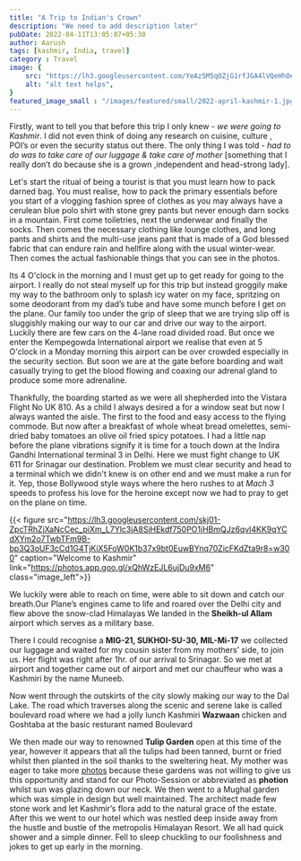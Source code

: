 ```yaml
---
title: "A Trip to Indian's Crown"
description: "We need to add description later"
pubDate: 2022-04-11T13:05:07+05:30
author: Aarush
tags: [kashmir, India, travel]
category : Travel
image: {
    src: "https://lh3.googleusercontent.com/YeAz5M5qOZjG1rfJGA4lVQeHhOepPFdJm-uId-pMVJtxKuTbzwPN4JrppgnADmeuVvrDvtoorRNEx6PlChWKwLth6uZNrYtu_VCIllLInMB-jk-zi20l4cnYsB7O9NbeCFqQXe5tmtU",
    alt: "alt text helps",
}
featured_image_small : "/images/featured/small/2022-april-kashmir-1.jpg"
---
```

Firstly, want to tell you that before this trip I only knew - *we were going to Kashmir*. I did not even think of doing any research on cuisine, culture , POI’s or even the security status out there. The only thing I was told -  *had to do was to take care of our luggage & take care of mother* [something that I really don’t do  because she is a grown ,independent and head-strong lady].   
        

Let's start the ritual of being a tourist is that you must learn how to pack darned bag. You must realise, how to pack the primary essentials before you start of a vlogging fashion spree of clothes as you may always have a cerulean blue polo shirt with stone grey pants but never enough darn socks in a mountain. First come toiletries, next the underwear and finally the socks. Then comes the necessary clothing like lounge clothes, and long pants and shirts and the multi-use jeans pant that is made of a God blessed fabric that can endure rain  and hellfire along with the usual winter-wear. Then comes the actual fashionable things that you can see in the photos.   


Its 4 O'clock in the morning and I must get up to get ready for going to the airport. I really do not steal myself up for this trip but instead groggily make my way to the bathroom only to splash icy water on my face, spritzing on some deodorant from my dad’s tube and have some munch before I get on the plane. Our family too under the grip of sleep that we are trying slip off is sluggishly making our way to our car and drive our way to the airport. Luckily there are few cars on the 4-lane road divided road. But once we enter the Kempegowda International airport we realise that even at 5 O'clock in a Monday morning this airport can be over crowded especially in the security section. But soon we are at the gate before boarding and wait casually trying to  get the blood flowing and coaxing our adrenal gland to produce some more adrenaline.  

Thankfully, the boarding started as we were all shepherded into the  Vistara Flight No UK 810. As a child I always desired a for a window seat but now I always wanted the aisle. The first to the food and easy access to the flying commode. But now after a breakfast of whole wheat bread omelettes, semi-dried baby tomatoes an olive oil fried spicy potatoes. I had a little nap before the plane vibrations signify it is time for a touch down at the Indira Gandhi International terminal 3 in Delhi. Here we must fight change to UK 611 for Srinagar our destination. Problem we must clear security and head to a terminal which we didn't knew is on other end and we must make a run for it. Yep, those Bollywood style ways where the hero rushes to at *Mach 3* speeds to profess his love for the heroine  except now we had to pray to get on the plane on time.  

{{< figure src="https://lh3.googleusercontent.com/skj01-ZpcTRhZjXaNcCec_piXm_L7Ylc3jA8SiHEkdf750PO1jHBmQJz6qvl4KK9qYCdXYm2o7TwbTFm9B-bp3Q3oUF3cCd1G4TjKiX5FoW0K1b37x9bt0EuwBYnq70ZicFKdZta9r8=w300" caption="Welcome to Kashmir" link="https://photos.app.goo.gl/xQhWzEJL6ujDu9xM6" class="image_left">}}

We luckily were able to reach on time, were able to sit down and catch our breath.Our Plane’s engines came to life and roared over the Delhi city and flew above the snow-clad Himalayas We landed in the **Sheikh-ul Allam** airport which serves as a military base.

There I could recognise a **MIG-21, SUKHOI-SU-30, MIL-Mi-17** we collected our luggage and waited for my cousin sister from my mothers’ side, to join us. Her flight was right after 1hr. of our arrival to Srinagar. So we met at airport and together came out of airport and met our chauffeur who was a Kashmiri by the name Muneeb.  

Now went through the outskirts of the city slowly making  our way to the Dal Lake. The road which traverses along the scenic and serene lake is called boulevard road where we had a jolly lunch Kashmiri **Wazwaan** chicken and Goshtaba at the basic resturant named Boulevard  

We then made our way to renowned **Tulip Garden** open at this time of the year, however it appears that all the tulips had been tanned, burnt or fried whilst then planted in the soil thanks to the sweltering heat. My mother was eager to take more [photos](https://photos.app.goo.gl/aQ6DS277YsJzvsbj6) because these gardens was not willing to give us this opportunity and stand for our Photo-Session or abbreviated as **photion** whilst sun was glazing down our neck. We then went to a Mughal garden which was simple in design but well maintained. The architect made few stone work and let Kashmir’s flora add to the natural grace of the estate. After this we went to our hotel which was nestled deep inside away from the hustle and bustle of the  metropolis Himalayan Resort. We all had quick shower and a simple dinner. Fell to sleep chuckling to our foolishness and jokes to get up early in the morning.   



